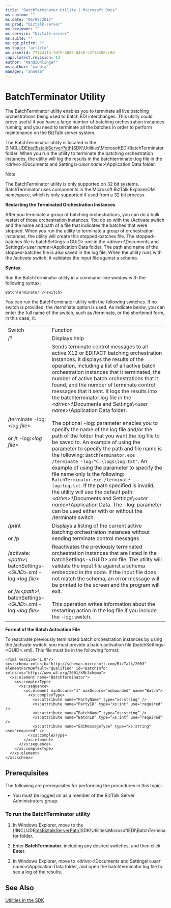 ```yaml
---
title: "BatchTerminator Utility | Microsoft Docs"
ms.custom: ""
ms.date: "06/08/2017"
ms.prod: "biztalk-server"
ms.reviewer: ""
ms.service: "biztalk-server"
ms.suite: ""
ms.tgt_pltfrm: ""
ms.topic: "article"
ms.assetid: 771241fa-7df5-4882-8430-c2f36200cc9d
caps.latest.revision: 13
author: "MandiOhlinger"
ms.author: "mandia"
manager: "anneta"
---
```

# BatchTerminator Utility
The BatchTerminator utility enables you to terminate all live batching orchestrations being used to batch EDI interchanges. This utility could prove useful if you have a large number of batching orchestration instances running, and you need to terminate all the batches in order to perform maintenance on the BizTalk server system.  
  
 The BatchTerminator utility is located in the [!INCLUDE[btsBiztalkServerPath](../includes/btsbiztalkserverpath-md.md)]SDK\Utilities\MicrosoftEDI\BatchTerminator folder. When you run the utility to terminate the batching orchestration instances, the utility will log the results in the batchterminator.log file in the \<*drive*>:\Documents and Settings\\<*user name*>\Application Data folder.  
  
> [!NOTE]
>  The BatchTerminator utility is only supported on 32 bit systems.  BatchTerminator uses components in the Microsoft.BizTalk.ExplorerOM namespace, which is only supported if used from a 32 bit process.  
  
 **Restarting the Terminated Orchestration Instances**  
  
 After you terminate a group of batching orchestrations, you can do a bulk restart of those orchestration instances. You do so with the /Activate switch and the name and path of a file that indicates the batches that were stopped. When you run the utility to terminate a group of orchestration instances, the utility will create this stopped-batches file. The stopped-batches file is batchSettings-\<GUID>.xml in the \<*drive*>:\Documents and Settings\\<*user name*>\Application Data folder. The path and name of the stopped-batches file is also saved in the log file. When the utility runs with the /activate switch, it validates the input file against a schema.  
  
 **Syntax**  
  
 Run the BatchTerminator utility in a command-line window with the following syntax:  
  
```  
BatchTerminator /<switch>  
```  
  
 You can run the BatchTerminator utility with the following switches. If no switch is provided, the /terminate option is used. As indicate below, you can enter the full name of the switch, such as /terminate, or the shortened form, in this case, /t.  
  
|||  
|-|-|  
|Switch|Function|  
|/?|Displays help|  
|/terminate -log:\<*log file*><br /><br /> or /t -log:\<*log file*>|Sends terminate control messages to all active X12 or EDIFACT batching orchestration instances. It displays the results of the operation, including a list of all active batch orchestration instances that it terminated, the number of active batch orchestrations that it found, and the number of terminate control messages that it sent. It logs the results into the batchterminator.log file in the \<*drive*>:\Documents and Settings\\<*user name*>\Application Data folder.<br /><br /> The optional -log: parameter enables you to specify the name of the log file and/or the path of the folder that you want the log file to be saved to. An example of using the parameter to specify the path and file name is the following: `BatchTerminator.exe /terminate -log:"C:\logs\log.txt"`. An example of using the parameter to specify the file name only is the following: `BatchTerminator.exe /terminate -log:log.txt`. If the path specified is invalid, the utility will use the default path: \<*drive*>:\Documents and Settings\\<*user name*>\Application Data. The -log: parameter can be used either with or without the /terminate switch.|  
|/print<br /><br /> or /p|Displays a listing of the current active batching orchestration instances without sending terminate control messages|  
|/activate:\<*path*>\\<br />batchSettings-\<*GUID*>.xml -log:\<*log file*><br /><br /> or /a:\<*path*>\\<br />batchSettings-\<*GUID*>.xml -log:\<*log file*>|Reactivates the previously terminated orchestration instances that are listed in the batchSettings-\<GUID>.xml file. The utility will validate the input file against a schema embedded in the code. If the input file does not match the schema, an error message will be printed to the screen and the program will exit.<br /><br /> This operation writes information about the restarting action in the log file if you include the -log: switch.|  
  
 **Format of the Batch Activation File**  
  
 To reactivate previously terminated batch orchestration instances by using the /activate switch, you must provide a batch activation file (batchSettings-\<GUID>.xml). This file must be in the following format:  
  
```  
<?xml version="1.0"?>  
<xs:schema xmlns:b="http://schemas.microsoft.com/BizTalk/2003" elementFormDefault="qualified" id="BatchInfo" xmlns:xs="http://www.w3.org/2001/XMLSchema">  
  <xs:element name="BatchTerminator">  
    <xs:complexType>  
      <xs:sequence>  
        <xs:element minOccurs="1" maxOccurs="unbounded" name="Batch">  
          <xs:complexType>  
            <xs:attribute name="PartyName" type="xs:string" />  
            <xs:attribute name="PartyID" type="xs:int" use="required" />  
            <xs:attribute name=”BatchName” type=”xs:string” />  
            <xs:attribute name=”BatchID” type=”xs:int” use=”required” />  
            <xs:attribute name="EdiMessageType" type="xs:string" use="required" />  
          </xs:complexType>  
        </xs:element>  
      </xs:sequence>  
    </xs:complexType>  
  </xs:element>  
</xs:schema>  
```  
  
## Prerequisites  
 The following are prerequisites for performing the procedures in this topic:  
  
-   You must be logged on as a member of the BizTalk Server Administrators group.  
  
### To run the BatchTerminator utility  
  
1.  In Windows Explorer, move to the [!INCLUDE[btsBiztalkServerPath](../includes/btsbiztalkserverpath-md.md)]SDK\Utilities\MicrosoftEDI\BatchTerminator folder.  
  
2.  Enter **BatchTerminator**, including any desired switches, and then click **Enter**.  
  
3.  In Windows Explorer, move to \<*drive*>:\Documents and Settings\\<*user name*>\Application Data folder, and open the batchterminator.log file to see a log of the results.  
  
## See Also  
 [Utilities in the SDK](../core/utilities-in-the-sdk.md)